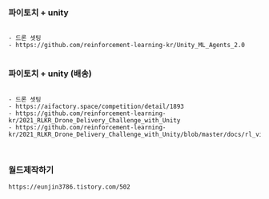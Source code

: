 

### 파이토치 + unity

```

- 드론 셋팅
- https://github.com/reinforcement-learning-kr/Unity_ML_Agents_2.0


```




### 파이토치 + unity (배송)

```

- 드론 셋팅
- https://aifactory.space/competition/detail/1893
- https://github.com/reinforcement-learning-kr/2021_RLKR_Drone_Delivery_Challenge_with_Unity
- https://github.com/reinforcement-learning-kr/2021_RLKR_Drone_Delivery_Challenge_with_Unity/blob/master/docs/rl_village_info.md



```



### 월드제작하기

```
https://eunjin3786.tistory.com/502

```

